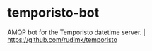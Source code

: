# temporisto-bot
AMQP bot for the Temporisto datetime server. | https://github.com/rudimk/temporisto
